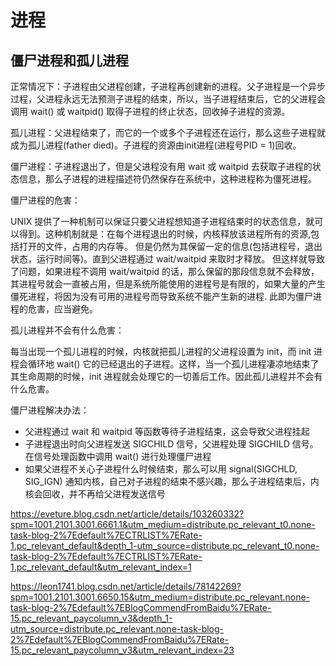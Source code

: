 # 进程

## 僵尸进程和孤儿进程

正常情况下：子进程由父进程创建，子进程再创建新的进程。父子进程是一个异步过程，父进程永远无法预测子进程的结束，所以，当子进程结束后，它的父进程会调用 wait() 或 waitpid() 取得子进程的终止状态，回收掉子进程的资源。

孤儿进程：父进程结束了，而它的一个或多个子进程还在运行，那么这些子进程就成为孤儿进程(father died)。子进程的资源由init进程(进程号PID = 1)回收。

僵尸进程：子进程退出了，但是父进程没有用 wait 或 waitpid 去获取子进程的状态信息，那么子进程的进程描述符仍然保存在系统中，这种进程称为僵死进程。

僵尸进程的危害：

UNIX 提供了一种机制可以保证只要父进程想知道子进程结束时的状态信息，就可以得到。这种机制就是：在每个进程退出的时候，内核释放该进程所有的资源,包括打开的文件，占用的内存等。 但是仍然为其保留一定的信息(包括进程号，退出状态，运行时间等)。直到父进程通过 wait/waitpid 来取时才释放。 但这样就导致了问题，如果进程不调用 wait/waitpid 的话，那么保留的那段信息就不会释放，其进程号就会一直被占用，但是系统所能使用的进程号是有限的，如果大量的产生僵死进程，将因为没有可用的进程号而导致系统不能产生新的进程. 此即为僵尸进程的危害，应当避免。

孤儿进程并不会有什么危害：

每当出现一个孤儿进程的时候，内核就把孤儿进程的父进程设置为 init，而 init 进程会循环地 wait() 它的已经退出的子进程。这样，当一个孤儿进程凄凉地结束了其生命周期的时候，init 进程就会处理它的一切善后工作。因此孤儿进程并不会有什么危害。

僵尸进程解决办法：

- 父进程通过 wait 和 waitpid 等函数等待子进程结束，这会导致父进程挂起
- 子进程退出时向父进程发送 SIGCHILD 信号，父进程处理 SIGCHILD 信号。在信号处理函数中调用 wait() 进行处理僵尸进程
- 如果父进程不关心子进程什么时候结束，那么可以用 signal(SIGCHLD, SIG_IGN) 通知内核，自己对子进程的结束不感兴趣，那么子进程结束后，内核会回收，并不再给父进程发送信号





https://eveture.blog.csdn.net/article/details/103260332?spm=1001.2101.3001.6661.1&utm_medium=distribute.pc_relevant_t0.none-task-blog-2%7Edefault%7ECTRLIST%7ERate-1.pc_relevant_default&depth_1-utm_source=distribute.pc_relevant_t0.none-task-blog-2%7Edefault%7ECTRLIST%7ERate-1.pc_relevant_default&utm_relevant_index=1



https://leon1741.blog.csdn.net/article/details/78142269?spm=1001.2101.3001.6650.15&utm_medium=distribute.pc_relevant.none-task-blog-2%7Edefault%7EBlogCommendFromBaidu%7ERate-15.pc_relevant_paycolumn_v3&depth_1-utm_source=distribute.pc_relevant.none-task-blog-2%7Edefault%7EBlogCommendFromBaidu%7ERate-15.pc_relevant_paycolumn_v3&utm_relevant_index=23